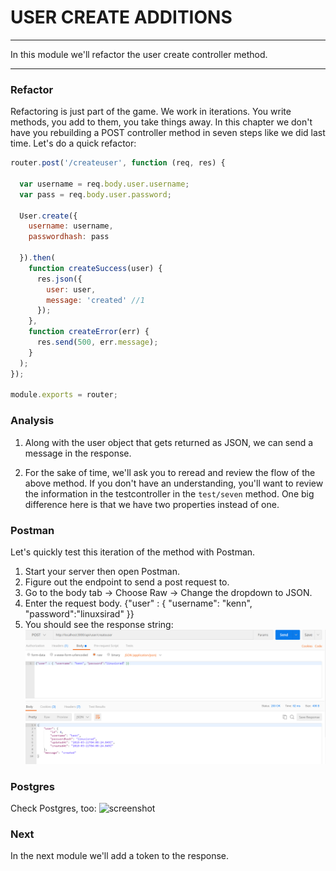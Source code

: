 # USER CREATE ADDITIONS
---

In this module we'll refactor the user create controller method.

<hr />

### Refactor
Refactoring is just part of the game. We work in iterations. You write methods, you add to them, you take things away. In this chapter we don't have you rebuilding a POST controller method in seven steps like we did last time.  Let's do a quick refactor:

```js
router.post('/createuser', function (req, res) {

  var username = req.body.user.username;
  var pass = req.body.user.password;

  User.create({
    username: username,
    passwordhash: pass

  }).then(
    function createSuccess(user) {
      res.json({
        user: user,
        message: 'created' //1
      });
    },
    function createError(err) {
      res.send(500, err.message);
    }
  );
});

module.exports = router;
```
### Analysis

1. Along with the user object that gets returned as JSON, we can send a message in the response.

2. For the sake of time, we'll ask you to reread and review the flow of the above method. If you don't have an understanding, you'll want to review the information in the testcontroller in the `test/seven` method. One big difference here is that we have two properties instead of one.  

### Postman
Let's quickly test this iteration of the method with Postman.
1. Start your server then open Postman. 
2. Figure out the endpoint to send a post request to. 
3. Go to the body tab -> Choose Raw -> Change the dropdown to JSON.
4. Enter the request body. {"user" : { "username": "kenn", "password":"linuxsirad" }}
4. You should see the response string:
![screenshot](assets/02-postman.PNG)

### Postgres
Check Postgres, too:
![screenshot](assets/02-postres-user.PNG)

### Next
In the next module we'll add a token to the response. 